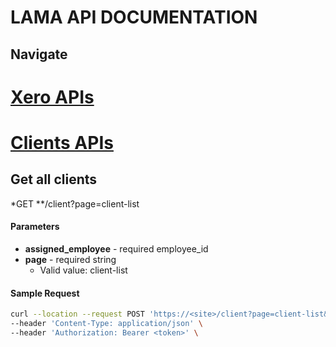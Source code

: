 # LAMA API DOCUMENTATION

## Navigate
# [Xero APIs](xero.md)
# [Clients APIs](client.md)

## Get all clients
*GET **/client?page=client-list

#### Parameters
* **assigned_employee** - required employee_id
* **page** - required string
    * Valid value: client-list

#### Sample Request
```bash
curl --location --request POST 'https://<site>/client?page=client-list&assigned_employee=219' \
--header 'Content-Type: application/json' \
--header 'Authorization: Bearer <token>' \
```
